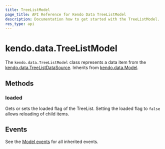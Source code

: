 ```yaml
---
title: TreeListModel
page_title: API Reference for Kendo Data TreeListModel
description: Documentation how to get started with the TreeListModel.
res_type: api
---
```


# kendo.data.TreeListModel

The `kendo.data.TreeListModel` class represents a data item from the [kendo.data.TreeListDataSource](treelistdatasource). Inherits from [kendo.data.Model](model).

## Methods

### loaded

Gets or sets the loaded flag of the TreeList. Setting the loaded flag to `false` allows reloading of child items.

## Events

See the [Model events](model#events) for all inherited events.

